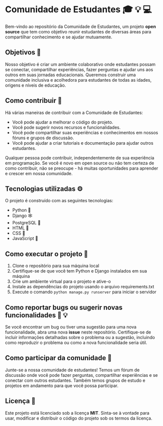 # Comunidade de Estudantes :mortar_board: :bulb: :computer:

Bem-vindo ao repositório da Comunidade de Estudantes, um projeto **open source** que tem como objetivo reunir estudantes de diversas áreas para compartilhar conhecimento e se ajudar mutuamente.

## Objetivos :dart:

Nosso objetivo é criar um ambiente colaborativo onde estudantes possam se conectar, compartilhar experiências, fazer perguntas e ajudar uns aos outros em suas jornadas educacionais. Queremos construir uma comunidade inclusiva e acolhedora para estudantes de todas as idades, origens e níveis de educação.

## Como contribuir :muscle:

Há várias maneiras de contribuir com a Comunidade de Estudantes:

- Você pode ajudar a melhorar o código do projeto.
- Você pode sugerir novos recursos e funcionalidades.
- Você pode compartilhar suas experiências e conhecimentos em nossos fóruns e grupos de discussão.
- Você pode ajudar a criar tutoriais e documentação para ajudar outros estudantes.

Qualquer pessoa pode contribuir, independentemente de sua experiência em programação. Se você é novo em open source ou não tem certeza de como contribuir, não se preocupe - há muitas oportunidades para aprender e crescer em nossa comunidade.

## Tecnologias utilizadas :gear:

O projeto é construído com as seguintes tecnologias:

- Python :snake:
- Django :spider_web:
- PostgreSQL :elephant:
- HTML :page_with_curl:
- CSS :art:
- JavaScript :hammer:

## Como executar o projeto :running:

1. Clone o repositório para sua máquina local
2. Certifique-se de que você tem Python e Django instalados em sua máquina
3. Crie um ambiente virtual para o projeto e ative-o
4. Instale as dependências do projeto usando o arquivo requirements.txt
5. Execute o comando `python manage.py runserver` para iniciar o servidor

## Como reportar bugs ou sugerir novas funcionalidades :bug: :bulb:

Se você encontrar um bug ou tiver uma sugestão para uma nova funcionalidade, abra uma nova **issue** neste repositório. Certifique-se de incluir informações detalhadas sobre o problema ou a sugestão, incluindo como reproduzir o problema ou como a nova funcionalidade seria útil.

## Como participar da comunidade :handshake:

Junte-se a nossa comunidade de estudantes! Temos um fórum de discussão onde você pode fazer perguntas, compartilhar experiências e se conectar com outros estudantes. Também temos grupos de estudo e projetos em andamento para que você possa participar.

## Licença :scroll:

Este projeto está licenciado sob a licença **MIT**. Sinta-se à vontade para usar, modificar e distribuir o código do projeto sob os termos da licença.
